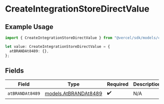 # CreateIntegrationStoreDirectValue

## Example Usage

```typescript
import { CreateIntegrationStoreDirectValue } from "@vercel/sdk/models/createintegrationstoredirectop.js";

let value: CreateIntegrationStoreDirectValue = {
  atBRANDAt8489: {},
};
```

## Fields

| Field                                              | Type                                               | Required                                           | Description                                        |
| -------------------------------------------------- | -------------------------------------------------- | -------------------------------------------------- | -------------------------------------------------- |
| `atBRANDAt8489`                                    | [models.AtBRANDAt8489](../models/atbrandat8489.md) | :heavy_check_mark:                                 | N/A                                                |